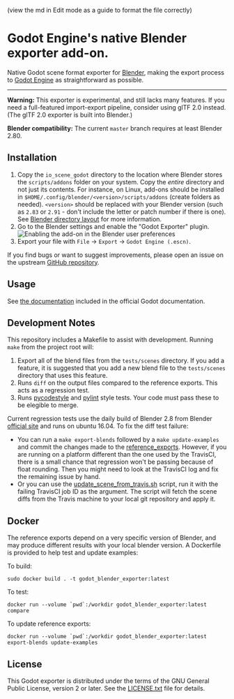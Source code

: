 (view the md in Edit mode as a guide to format the file correctly)
# Godot Engine's native Blender exporter add-on.

Native Godot scene format exporter for [Blender](https://www.blender.org), making the
export process to [Godot Engine](https://godotengine.org) as straightforward as possible.
___

**Warning:** This exporter is experimental, and still lacks many features.
If you need a full-featured import-export pipeline, consider using glTF 2.0 instead.
(The glTF 2.0 exporter is built into Blender.)

**Blender compatibility:** The current `master` branch requires at least Blender 2.80.

## Installation

1. Copy the `io_scene_godot` directory to the location where Blender stores the
   `scripts/addons` folder on your system. Copy the *entire* directory and not just its
   contents. For instance, on Linux, add-ons should be installed in
   `$HOME/.config/blender/<version>/scripts/addons` (create folders as needed).
   `<version>` should be replaced with your Blender version (such as `2.83`
   or `2.91` - don't include the letter or patch number if there is one).
   See [Blender directory layout](https://docs.blender.org/manual/en/latest/advanced/blender_directory_layout.html)
   for more information.
2. Go to the Blender settings and enable the "Godot Exporter" plugin.
   ![Enabling the add-on in the Blender user preferences](install.png)
3. Export your file with `File` -> `Export` -> `Godot Engine (.escn)`.

If you find bugs or want to suggest improvements, please open an issue on the
upstream [GitHub repository](https://github.com/godotengine/blender-exporter).

## Usage

See [the documentation](https://docs.godotengine.org/en/stable/getting_started/workflow/assets/escn_exporter/index.html)
included in the official Godot documentation.

## Development Notes

This repository includes a Makefile to assist with development. Running
`make` from the project root will:

1. Export all of the blend files from the `tests/scenes` directory.
   If you add a feature, it is suggested that you add a new blend file to
   the `tests/scenes` directory that uses this feature.
2. Runs `diff` on the output files compared to the reference exports. This acts
   as a regression test.
3. Runs [pycodestyle](http://pycodestyle.pycqa.org/en/latest/) and
   [pylint](https://www.pylint.org/) style tests. Your code must pass these to
   be elegible to merge.

Current regression tests use the daily build of Blender 2.8 from Blender [official
site](https://builder.blender.org/download/) and runs on ubuntu 16.04. To fix the
diff test failure:
   -  You can run a `make export-blends` followed by a `make update-examples` and commit the changes made to the [reference_exports](tests/reference_exports). However, if you are running on a platform different than the one used by the TravisCI, there is a small chance that regression won't be passing because of float rounding. Then you might need to look at the TravisCI log and fix the remaining issue by hand.
   - Or you can use the [update_scene_from_travis.sh](tests/update_scene_from_travis.sh) script, run it with the failing TravisCI job ID as the argument. The script will fetch the scene diffs from the Travis machine to your local git repository and apply it.

## Docker

The reference exports depend on a very specific version of Blender, and may
produce different results with your local blender version. A Dockerfile is
provided to help test and update examples:

To build:
```
sudo docker build . -t godot_blender_exporter:latest
```

To test:
```
docker run --volume `pwd`:/workdir godot_blender_exporter:latest compare
```

To update reference exports:
```
docker run --volume `pwd`:/workdir godot_blender_exporter:latest export-blends update-examples
```

## License

This Godot exporter is distributed under the terms of the GNU General
Public License, version 2 or later. See the [LICENSE.txt](/LICENSE.txt) file
for details.
